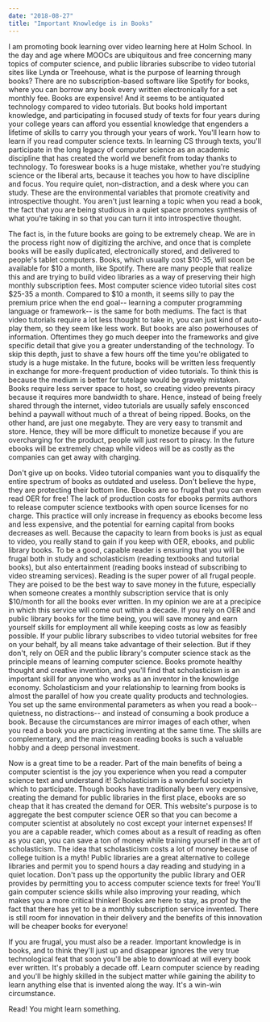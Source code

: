 ```yaml
---
date: "2018-08-27"
title: "Important Knowledge is in Books"
---
```


I am promoting book learning over video learning here at Holm School. In the day and age where MOOCs are ubiquitous and free concerning many topics of computer science, and public libraries subscribe to video tutorial sites like Lynda or Treehouse, what is the purpose of learning through books? There are no subscription-based software like Spotify for books, where you can borrow any book every written electronically for a set monthly fee. Books are expensive! And it seems to be antiquated technology compared to video tutorials. But books hold important knowledge, and participating in focused study of texts for four years during your college years can afford you essential knowledge that engenders a lifetime of skills to carry you through your years of work. You'll learn how to learn if you read computer science texts. In learning CS through texts, you'll participate in the long legacy of computer science as an academic discipline that has created the world we benefit from today thanks to technology. To foreswear books is a huge mistake, whether you're studying science or the liberal arts, because it teaches you how to have discipline and focus. You require quiet, non-distraction, and a desk where you can study. These are the environmental variables that promote creativity and introspective thought. You aren't just learning a topic when you read a book, the fact that you are being studious in a quiet space promotes synthesis of what you're taking in so that you can turn it into introspective thought.

The fact is, in the future books are going to be extremely cheap. We are in the process right now of digitizing the archive, and once that is complete books will be easily duplicated, electronically stored, and delivered to people's tablet computers. Books, which usually cost $10-35, will soon be available for $10 a month, like Spotify. There are many people that realize this and are trying to build video libraries as a way of preserving their high monthly subscription fees. Most computer science video tutorial sites cost $25-35 a month. Compared to $10 a month, it seems silly to pay the premium price when the end goal-- learning a computer programming language or framework-- is the same for both mediums. The fact is that video tutorials require a lot less thought to take in, you can just kind of auto-play them, so they seem like less work. But books are also powerhouses of information. Oftentimes they go much deeper into the frameworks and give specific detail that give you a greater understanding of the technology. To skip this depth, just to shave a few hours off the time you're obligated to study is a huge mistake. In the future, books will be written less frequently in exchange for more-frequent production of video tutorials. To think this is because the medium is better for tutelage would be gravely mistaken. Books require less server space to host, so creating video prevents piracy because it requires more bandwidth to share. Hence, instead of being freely shared through the internet, video tutorials are usually safely ensconced behind a paywall without much of a threat of being ripped. Books, on the other hand, are just one megabyte. They are very easy to transmit and store. Hence, they will be more difficult to monetize because if you are overcharging for the product, people will just resort to piracy. In the future ebooks will be extremely cheap while videos will be as costly as the companies can get away with charging.

Don't give up on books. Video tutorial companies want you to disqualify the entire spectrum of books as outdated and useless. Don't believe the hype, they are protecting their bottom line. Ebooks are so frugal that you can even read OER for free! The lack of production costs for ebooks permits authors to release computer science textbooks with open source licenses for no charge. This practice will only increase in frequency as ebooks become less and less expensive, and the potential for earning capital from books decreases as well. Because the capacity to learn from books is just as equal to video, you really stand to gain if you keep with OER, ebooks, and public library books. To be a good, capable reader is ensuring that you will be frugal both in study and scholasticism (reading textbooks and tutorial books), but also entertainment (reading books instead of subscribing to video streaming services). Reading is the super power of all frugal people. They are poised to be the best way to save money in the future, especially when someone creates a monthly subscription service that is only $10/month for all the books ever written. In my opinion we are at a precipice in which this service will come out within a decade. If you rely on OER and public library books for the time being, you will save money and earn yourself skills for employment all while keeping costs as low as feasibly possible. If your public library subscribes to video tutorial websites for free on your behalf, by all means take advantage of their selection. But if they don't, rely on OER and the public library's computer science stack as the principle means of learning computer science. Books promote healthy thought and creative invention, and you'll find that scholasticism is an important skill for anyone who works as an inventor in the knowledge economy. Scholasticism and your relationship to learning from books is almost the parallel of how you create quality products and technologies. You set up the same environmental parameters as when you read a book-- quietness, no distractions-- and instead of consuming a book produce a book. Because the circumstances are mirror images of each other, when you read a book you are practicing inventing at the same time. The skills are complementary, and the main reason reading books is such a valuable hobby and a deep personal investment.

Now is a great time to be a reader. Part of the main benefits of being a computer scientist is the joy you experience when you read a computer science text and understand it! Scholasticism is a wonderful society in which to participate. Though books have traditionally been very expensive, creating the demand for public libraries in the first place, ebooks are so cheap that it has created the demand for OER. This website's purpose is to aggregate the best computer science OER so that you can become a computer scientist at absolutely no cost except your internet expenses! If you are a capable reader, which comes about as a result of reading as often as you can, you can save a ton of money while training yourself in the art of scholasticism. The idea that scholasticism costs a lot of money because of college tuition is a myth! Public libraries are a great alternative to college libraries and permit you to spend hours a day reading and studying in a quiet location. Don't pass up the opportunity the public library and OER provides by permitting you to access computer science texts for free! You'll gain computer science skills while also improving your reading, which makes you a more critical thinker! Books are here to stay, as proof by the fact that there has yet to be a monthly subscription service invented. There is still room for innovation in their delivery and the benefits of this innovation will be cheaper books for everyone!

If you are frugal, you must also be a reader. Important knowledge is in books, and to think they'll just up and disappear ignores the very true technological feat that soon you'll be able to download at will every book ever written. It's probably a decade off. Learn computer science by reading and you'll be highly skilled in the subject matter while gaining the ability to learn anything else that is invented along the way. It's a win-win circumstance.

Read! You might learn something.